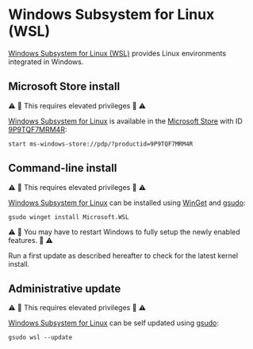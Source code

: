 # Windows Subsystem for Linux (WSL)

[Windows Subsystem for Linux (WSL)](https://docs.microsoft.com/windows/wsl) provides Linux environments integrated in Windows.

## Microsoft Store install

:warning: :name_badge: This requires elevated privileges :name_badge: :warning:

[Windows Subsystem for Linux](https://github.com/microsoft/WSL) is available in the [Microsoft Store](https://apps.microsoft.com/) with ID [9P9TQF7MRM4R](https://apps.microsoft.com/detail/9P9TQF7MRM4R):

```shell
start ms-windows-store://pdp/?productid=9P9TQF7MRM4R
```

## Command-line install

:warning: :name_badge: This requires elevated privileges :name_badge: :warning:

[Windows Subsystem for Linux](https://github.com/microsoft/WSL) can be installed using [WinGet](winget.md) and [gsudo](gsudo.md):

```shell
gsudo winget install Microsoft.WSL
```

:warning: :repeat: You may have to restart Windows to fully setup the newly enabled features. :repeat: :warning:

Run a first update as described hereafter to check for the latest kernel install.

## Administrative update

:warning: :name_badge: This requires elevated privileges :name_badge: :warning:

[Windows Subsystem for Linux](https://github.com/microsoft/WSL) can be self updated using [gsudo](gsudo.md):

```shell
gsudo wsl --update
```
